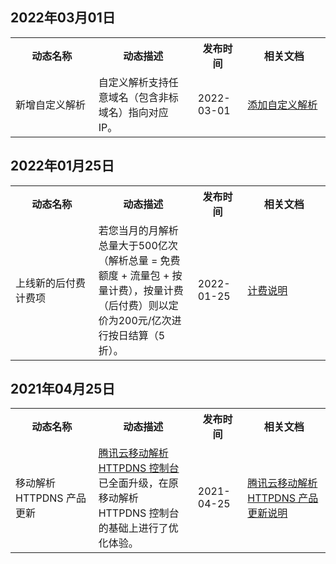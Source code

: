 
## 2022年03月01日
<table>
<tr>
<th width="25%">动态名称</th>
<th width="30%">动态描述</th>
<th width="15%">发布时间</th>
<th width="25%">相关文档</th>
</tr>
<tr>
<td>新增自定义解析</td>
<td>自定义解析支持任意域名（包含非标域名）指向对应 IP。</td>
<td>2022-03-01</td>
<td><a href="https://cloud.tencent.com/document/product/379/68843">添加自定义解析</a></td>
</tr>
</table>

## 2022年01月25日
<table>
<tr>
<th width="25%">动态名称</th>
<th width="30%">动态描述</th>
<th width="15%">发布时间</th>
<th width="25%">相关文档</th>
</tr>
<tr>
<td>上线新的后付费计费项</td>
<td>若您当月的月解析总量大于500亿次（解析总量 = 免费额度 + 流量包 + 按量计费），按量计费（后付费）则以定价为200元/亿次进行按日结算（5折）。</td>
<td>2022-01-25</td>
<td><a href="https://cloud.tencent.com/document/product/379/9216">计费说明</a></td>
</tr>
</table>

## 2021年04月25日
<table>
<tr>
<th width="25%">动态名称</th>
<th width="30%">动态描述</th>
<th width="15%">发布时间</th>
<th width="25%">相关文档</th>
</tr>
<tr>
<td>移动解析 HTTPDNS 产品更新</td>
<td><a href="https://console.cloud.tencent.com/httpdns">腾讯云移动解析 HTTPDNS 控制台</a> 已全面升级，在原移动解析 HTTPDNS 控制台的基础上进行了优化体验。</td>
<td>2021-04-25</td>
<td><a href="https://cloud.tencent.com/document/product/379/54575">腾讯云移动解析 HTTPDNS 产品更新说明</a></td>
</tr>
</table>
